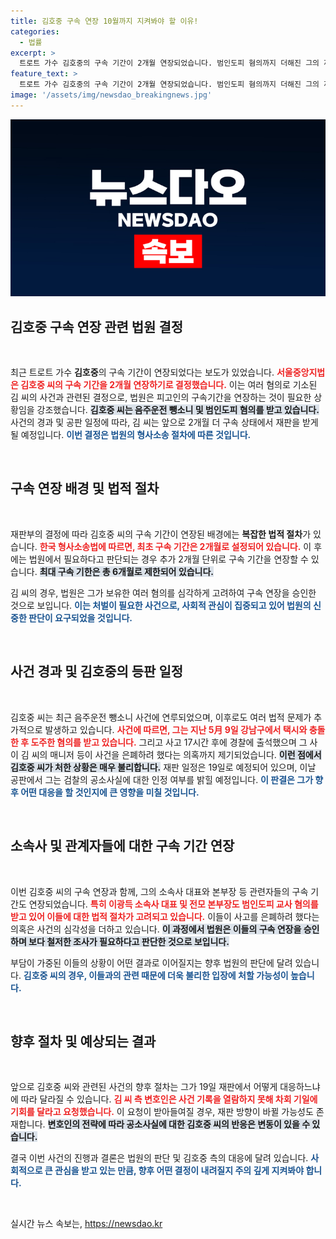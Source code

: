 ```yaml
---
title: 김호중 구속 연장 10월까지 지켜봐야 할 이유!
categories:
  - 법률
excerpt: >
  트로트 가수 김호중의 구속 기간이 2개월 연장되었습니다. 범인도피 혐의까지 더해진 그의 재판은 오는 10월까지 이어지며, 19일 2차 공판에서 공소사실에 대한 입장을 밝힐 예정입니다. 궁금증을 자아내는 사건의 전말을 확인하세요!
feature_text: >
  트로트 가수 김호중의 구속 기간이 2개월 연장되었습니다. 범인도피 혐의까지 더해진 그의 재판은 오는 10월까지 이어지며, 19일 2차 공판에서 공소사실에 대한 입장을 밝힐 예정입니다. 궁금증을 자아내는 사건의 전말을 확인하세요!
image: '/assets/img/newsdao_breakingnews.jpg'
---
```


<p><img src="/assets/img/newsdao_breakingnews.jpg" alt="koreaapp 속보" /></p>

<h2 data-ke-size="size26">김호중 구속 연장 관련 법원 결정</h2>

<p data-ke-size="size16">&nbsp;</p>

<p>최근 트로트 가수 <b>김호중</b>의 구속 기간이 연장되었다는 보도가 있었습니다. <b><span style="color: #ee2323;">서울중앙지법은 김호중 씨의 구속 기간을 2개월 연장하기로 결정했습니다.</span></b> 이는 여러 혐의로 기소된 김 씨의 사건과 관련된 결정으로, 법원은 피고인의 구속기간을 연장하는 것이 필요한 상황임을 강조했습니다. <b><span style="background-color: #21538527;">김호중 씨는 음주운전 뺑소니 및 범인도피 혐의를 받고 있습니다.</span></b> 사건의 경과 및 공판 일정에 따라, 김 씨는 앞으로 2개월 더 구속 상태에서 재판을 받게 될 예정입니다. <b><span style="color: #1a5490;">이번 결정은 법원의 형사소송 절차에 따른 것입니다.</span></b></p>

<p data-ke-size="size16">&nbsp;</p>

<h2 data-ke-size="size26">구속 연장 배경 및 법적 절차</h2>

<p data-ke-size="size16">&nbsp;</p>

<p>재판부의 결정에 따라 김호중 씨의 구속 기간이 연장된 배경에는 <b>복잡한 법적 절차</b>가 있습니다. <b><span style="color: #ee2323;">한국 형사소송법에 따르면, 최초 구속 기간은 2개월로 설정되어 있습니다.</span></b> 이 후에는 법원에서 필요하다고 판단되는 경우 추가 2개월 단위로 구속 기간을 연장할 수 있습니다. <b><span style="background-color: #21538527;">최대 구속 기한은 총 6개월로 제한되어 있습니다.</span></b> </p>

<p>김 씨의 경우, 법원은 그가 보유한 여러 혐의를 심각하게 고려하여 구속 연장을 승인한 것으로 보입니다. <b><span style="color: #1a5490;">이는 처벌이 필요한 사건으로, 사회적 관심이 집중되고 있어 법원의 신중한 판단이 요구되었을 것입니다.</span></b></p>

<p data-ke-size="size16">&nbsp;</p>

<h2 data-ke-size="size26">사건 경과 및 김호중의 등판 일정</h2>

<p data-ke-size="size16">&nbsp;</p>

<p>김호중 씨는 최근 음주운전 뺑소니 사건에 연루되었으며, 이후로도 여러 법적 문제가 추가적으로 발생하고 있습니다. <b><span style="color: #ee2323;">사건에 따르면, 그는 지난 5月 9일 강남구에서 택시와 충돌한 후 도주한 혐의를 받고 있습니다.</span></b> 그리고 사고 17시간 후에 경찰에 출석했으며 그 사이 김 씨의 매니저 등이 사건을 은폐하려 했다는 의혹까지 제기되었습니다. <b><span style="background-color: #21538527;">이런 점에서 김호중 씨가 처한 상황은 매우 불리합니다.</span></b> 재판 일정은 19일로 예정되어 있으며, 이날 공판에서 그는 검찰의 공소사실에 대한 인정 여부를 밝힐 예정입니다. <b><span style="color: #1a5490;">이 판결은 그가 향후 어떤 대응을 할 것인지에 큰 영향을 미칠 것입니다.</span></b></p>

<p data-ke-size="size16">&nbsp;</p>

<h2 data-ke-size="size26">소속사 및 관계자들에 대한 구속 기간 연장</h2>

<p data-ke-size="size16">&nbsp;</p>

<p>이번 김호중 씨의 구속 연장과 함께, 그의 소속사 대표와 본부장 등 관련자들의 구속 기간도 연장되었습니다. <b><span style="color: #ee2323;">특히 이광득 소속사 대표 및 전모 본부장도 범인도피 교사 혐의를 받고 있어 이들에 대한 법적 절차가 고려되고 있습니다.</span></b> 이들이 사고를 은폐하려 했다는 의혹은 사건의 심각성을 더하고 있습니다. <b><span style="background-color: #21538527;">이 과정에서 법원은 이들의 구속 연장을 승인하며 보다 철저한 조사가 필요하다고 판단한 것으로 보입니다.</span></b></p>

<p>부담이 가중된 이들의 상황이 어떤 결과로 이어질지는 향후 법원의 판단에 달려 있습니다. <b><span style="color: #1a5490;">김호중 씨의 경우, 이들과의 관련 때문에 더욱 불리한 입장에 처할 가능성이 높습니다.</span></b></p>

<p data-ke-size="size16">&nbsp;</p>

<h2 data-ke-size="size26">향후 절차 및 예상되는 결과</h2>

<p data-ke-size="size16">&nbsp;</p>

<p>앞으로 김호중 씨와 관련된 사건의 향후 절차는 그가 19일 재판에서 어떻게 대응하느냐에 따라 달라질 수 있습니다. <b><span style="color: #ee2323;">김 씨 측 변호인은 사건 기록을 열람하지 못해 차회 기일에 기회를 달라고 요청했습니다.</span></b> 이 요청이 받아들여질 경우, 재판 방향이 바뀔 가능성도 존재합니다. <b><span style="background-color: #21538527;">변호인의 전략에 따라 공소사실에 대한 김호중 씨의 반응은 변동이 있을 수 있습니다.</span></b></p>

<p>결국 이번 사건의 진행과 결론은 법원의 판단 및 김호중 측의 대응에 달려 있습니다. <b><span style="color: #1a5490;">사회적으로 큰 관심을 받고 있는 만큼, 향후 어떤 결정이 내려질지 주의 깊게 지켜봐야 합니다.</span></b></p>

<p data-ke-size="size16">&nbsp;</p>
실시간 뉴스 속보는, <a href="https://newsdao.kr" rel="dofollow">https://newsdao.kr</a>


